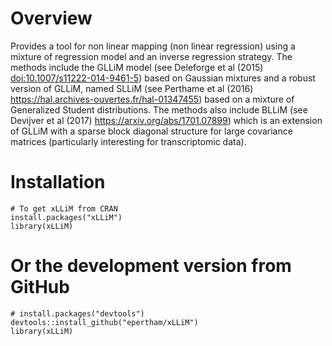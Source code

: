 # Overview

Provides a tool for non linear mapping (non linear regression) using a mixture of regression model and an inverse regression strategy. The methods include the GLLiM model (see Deleforge et al (2015) <doi:10.1007/s11222-014-9461-5>) based on Gaussian mixtures and a robust version of GLLiM, named SLLiM (see Perthame et al (2016) <https://hal.archives-ouvertes.fr/hal-01347455>) based on a mixture of Generalized Student distributions. The methods also include BLLiM (see Devijver et al (2017) <https://arxiv.org/abs/1701.07899>) which is an extension of GLLiM with a sparse block diagonal structure for large covariance matrices (particularly interesting for transcriptomic data).

# Installation

```
# To get xLLiM from CRAN
install.packages("xLLiM")
library(xLLiM)
```

# Or the development version from GitHub
```
# install.packages("devtools")
devtools::install_github("epertham/xLLiM")
library(xLLiM)
```
